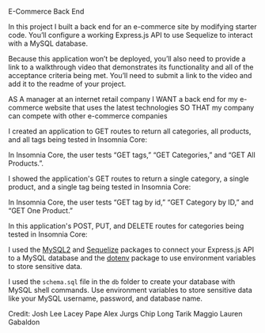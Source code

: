 E-Commerce Back End

In this project I built a back end for an e-commerce site by modifying starter code. You’ll configure a working Express.js API to use Sequelize to interact with a MySQL database.

Because this application won’t be deployed, you’ll also need to provide a link to a walkthrough video that demonstrates its functionality and all of the acceptance criteria being met. You’ll need to submit a link to the video and add it to the readme of your project.

AS A manager at an internet retail company
I WANT a back end for my e-commerce website that uses the latest technologies
SO THAT my company can compete with other e-commerce companies

I created an application to GET routes to return all categories, all products, and all tags being tested in Insomnia Core:

In Insomnia Core, the user tests “GET tags,” “GET Categories,” and “GET All Products.”.

I showed the application's GET routes to return a single category, a single product, and a single tag being tested in Insomnia Core:

In Insomnia Core, the user tests “GET tag by id,” “GET Category by ID,” and “GET One Product.”

In this application's POST, PUT, and DELETE routes for categories being tested in Insomnia Core:

I used the [MySQL2](https://www.npmjs.com/package/mysql2) and [Sequelize](https://www.npmjs.com/package/sequelize) packages to connect your Express.js API to a MySQL database and the [dotenv](https://www.npmjs.com/package/dotenv) package to use environment variables to store sensitive data.

I used the `schema.sql` file in the `db` folder to create your database with MySQL shell commands. Use environment variables to store sensitive data like your MySQL username, password, and database name.

Credit:
Josh Lee
Lacey Pape
Alex Jurgs
Chip Long
Tarik Maggio
Lauren Gabaldon
